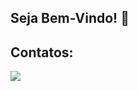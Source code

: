 ## Seja Bem-Vindo! 👋
<div align="center">
</div>


## Contatos:

<div>
<a href="[https://www.linkedin.com/in/juniorsmartins/]" target="_blank"><img src="https://img.shields.io/badge/-LinkedIn-%230077B5?style=for-the-badge&logo=linkedin&logoColor=white" target="_blank"></a>   
</div>
